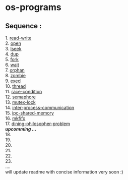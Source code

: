 # os-programs
<h2>Sequence :</h2>
1. <a href = "https://github.com/Shivansh-Thakur/os-programs/tree/main/read-write"> read-write </a><br>
2. <a href = "https://github.com/Shivansh-Thakur/os-programs/tree/main/open"> open </a><br>
3. <a href = "https://github.com/Shivansh-Thakur/os-programs/tree/main/lseek"> lseek </a><br>
4. <a href = "https://github.com/Shivansh-Thakur/os-programs/tree/main/dup"> dup </a><br>
5. <a href = "https://github.com/Shivansh-Thakur/os-programs/tree/main/fork"> fork </a><br>
6. <a href = "https://github.com/Shivansh-Thakur/os-programs/tree/main/wait"> wait </a><br>
7. <a href = "https://github.com/Shivansh-Thakur/os-programs/tree/main/orphan"> orphan </a><br>
8. <a href = "https://github.com/Shivansh-Thakur/os-programs/tree/main/zombie"> zombie </a><br>
9. <a href = "https://github.com/Shivansh-Thakur/os-programs/tree/main/execl"> execl </a><br>
10. <a href = "https://github.com/Shivansh-Thakur/os-programs/tree/main/thread"> thread </a><br> 
11. <a href = "https://github.com/Shivansh-Thakur/os-programs/tree/main/race-condition"> race-condition </a><br>
12. <a href = "https://github.com/Shivansh-Thakur/os-programs/tree/main/semaphore"> semaphore </a><br> 
13. <a href = "https://github.com/Shivansh-Thakur/os-programs/tree/main/mutex-lock">  mutex-lock </a><br>
14. <a href = "https://github.com/Shivansh-Thakur/os-programs/tree/main/inter-process-communication"> inter-process-communication </a><br>
15. <a href = "https://github.com/Shivansh-Thakur/os-programs/tree/main/inter-process-communication/ipc-shared-memory"> ipc-shared-memory </a><br> 
16. <a href = "https://github.com/Shivansh-Thakur/os-programs/tree/main/mkfifo"> mkfifo </a><br> 
17. <a href = "https://github.com/Shivansh-Thakur/os-programs/tree/main/dining-philosopher-problem">dining-philosopher-problem</a><br> <strong><i> upcomming ... </i></strong> <br>
18. <a href = "https://github.com/Shivansh-Thakur/os-programs/tree/main/thread">  </a><br>
19. <a href = "https://github.com/Shivansh-Thakur/os-programs/tree/main/thread">  </a><br>
20. <a href = "https://github.com/Shivansh-Thakur/os-programs/tree/main/thread">  </a><br>
21. <a href = "https://github.com/Shivansh-Thakur/os-programs/tree/main/thread">  </a><br>
22. <a href = "https://github.com/Shivansh-Thakur/os-programs/tree/main/thread">  </a><br>
23. <a href = "https://github.com/Shivansh-Thakur/os-programs/tree/main/thread">  </a><br>
....<br>
will update readme with concise information very soon :)


